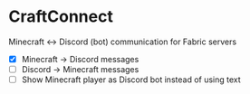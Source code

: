 # CraftConnect
Minecraft <-> Discord (bot) communication for Fabric servers

- [x] Minecraft -> Discord messages
- [ ] Discord -> Minecraft messages
- [ ] Show Minecraft player as Discord bot instead of using text
